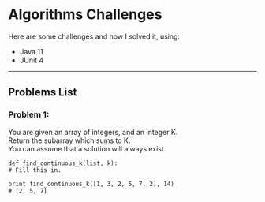 # Algorithms Challenges

Here are some challenges and how I solved it, using:

* Java 11
* JUnit 4

---
## Problems List

### Problem 1:

You are given an array of integers, and an integer K.</br>
Return the subarray which sums to K.</br>
You can assume that a solution will always exist.

    def find_continuous_k(list, k):
    # Fill this in.
    
    print find_continuous_k([1, 3, 2, 5, 7, 2], 14)
    # [2, 5, 7]
